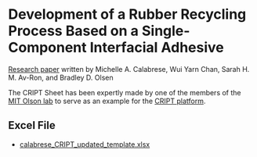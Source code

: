 # Development of a Rubber Recycling Process Based on a Single-Component Interfacial Adhesive

[Research paper](https://pubs.acs.org/doi/abs/10.1021/acsapm.0c01343) written by 
Michelle A. Calabrese, Wui Yarn Chan, Sarah H. M. Av-Ron, and Bradley D. Olsen

The CRIPT Sheet has been expertly made by one of the members of the [MIT Olson lab](https://olsenlab.mit.edu/) to serve as an example for the [CRIPT platform](https://criptapp.org).

## Excel File

* [calabrese_CRIPT_updated_template.xlsx](./example_excel_files/calabrese_CRIPT_updated_template.xlsx)
